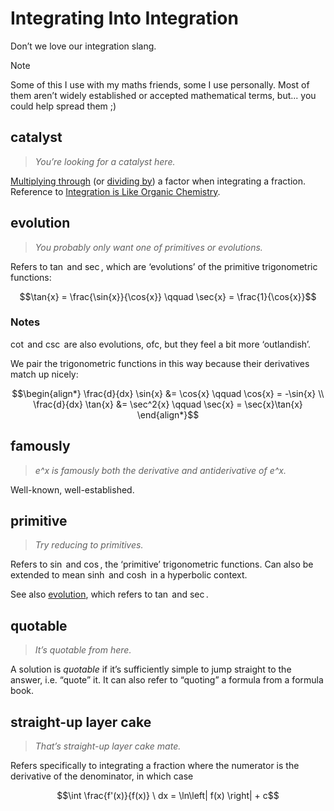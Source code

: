# Integrating Into Integration
<!-- #SQUARK live! opin! devx!
| dest = guides/integrals/int-int
| capt = Glossary of the Integration Homies
| index = guides / integrals / collections
-->

Don’t we love our integration slang.

> [!Note]
> Some of this I use with my maths friends, some I use personally. Most of them aren’t widely established or accepted mathematical terms, but... you could help spread them ;)


## catalyst

> *You’re looking for a catalyst here.*

[Multiplying through](strategies/multiply.md) (or [dividing by](strategies/divide.md)) a factor when integrating a fraction. Reference to [Integration is Like Organic Chemistry](chem.md).


## evolution

> *You probably only want one of primitives or evolutions.*

Refers to $\tan$ and $\sec$, which are ‘evolutions’ of the primitive trigonometric functions:

```math
\tan{x} = \frac{\sin{x}}{\cos{x}} \qquad \sec{x} = \frac{1}{\cos{x}}
```

### Notes
$\cot$ and $\csc$ are also evolutions, ofc, but they feel a bit more ‘outlandish’.

We pair the trigonometric functions in this way because their derivatives match up nicely:

```math
\begin{align*}
  \frac{d}{dx} \sin{x} &= \cos{x} \qquad \cos{x} = -\sin{x}
  \\ \frac{d}{dx} \tan{x} &= \sec^2{x} \qquad \sec{x} = \sec{x}\tan{x}
\end{align*}
```


## famously

> *e^x is famously both the derivative and antiderivative of e^x.*

Well-known, well-established.


## primitive

> *Try reducing to primitives.*

Refers to $\sin$ and $\cos$, the ‘primitive’ trigonometric functions. Can also be extended to mean $\sinh$ and $\cosh$ in a hyperbolic context.

See also [evolution](#evolution), which refers to $\tan$ and $\sec$.


## quotable

> *It’s quotable from here.*

A solution is *quotable* if it’s sufficiently simple to jump straight to the answer, i.e. “quote” it. It can also refer to “quoting” a formula from a formula book.


## straight-up layer cake

> *That’s straight-up layer cake mate.*

Refers specifically to integrating a fraction where the numerator is the derivative of the denominator, in which case

```math
\int \frac{f'(x)}{f(x)} \ dx = \ln\left| f(x) \right| + c
```
